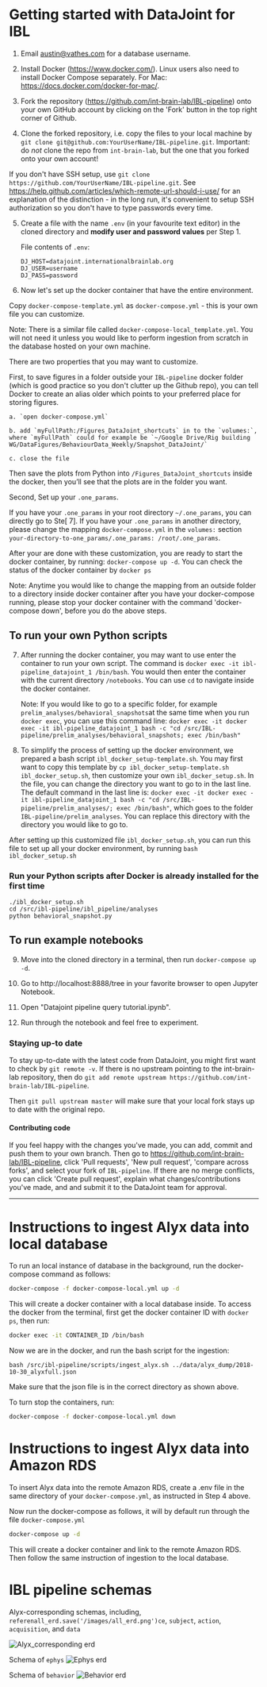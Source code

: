 # Getting started with DataJoint for IBL #

1. Email austin@vathes.com for a database username.

2. Install Docker (https://www.docker.com/). Linux users also need to install Docker Compose separately. For Mac: https://docs.docker.com/docker-for-mac/.

3. Fork the repository (https://github.com/int-brain-lab/IBL-pipeline) onto your own GitHub account by clicking on the 'Fork' button in the top right corner of Github.

4. Clone the forked repository, i.e. copy the files to your local machine by `git clone git@github.com:YourUserName/IBL-pipeline.git`. Important: do *not* clone the repo from `int-brain-lab`, but the one that you forked onto your own account!

If you don't have SSH setup, use `git clone https://github.com/YourUserName/IBL-pipeline.git`. See https://help.github.com/articles/which-remote-url-should-i-use/ for an explanation of the distinction - in the long run, it's convenient to setup SSH authorization so you don't have to type passwords every time.

5. Create a file with the name `.env` (in your favourite text editor) in the cloned directory and **modify user and password values** per Step 1.

    File contents of ``.env``:
    ```
    DJ_HOST=datajoint.internationalbrainlab.org
    DJ_USER=username
    DJ_PASS=password
    ```

6. Now let's set up the docker container that have the entire environment. 

Copy `docker-compose-template.yml` as `docker-compose.yml` - this is your own file you can customize.

Note: There is a similar file called `docker-compose-local_template.yml`. You will not need it unless you would like to perform ingestion from scratch in the database hosted on your own machine.

There are two properties that you may want to customize. 

First, to save figures in a folder outside your `IBL-pipeline` docker folder (which is good practice so you don't clutter up the Github repo), you can tell Docker to create an alias older which points to your preferred place for storing figures. 

	a. `open docker-compose.yml`

	b. add `myFullPath:/Figures_DataJoint_shortcuts` in to the `volumes:`, where `myFullPath` could for example be `~/Google Drive/Rig building WG/DataFigures/BehaviourData_Weekly/Snapshot_DataJoint/` 
	
	c. close the file

Then save the plots from Python into `/Figures_DataJoint_shortcuts` inside the docker, then you’ll see that the plots are in the folder you want.

Second, Set up your `.one_params`.

If you have your `.one_params` in your root directory `~/.one_params`, you can directly go to Ste[ 7]. If you have your `.one_params` in another directory, please change the mapping `docker-compose.yml`
in the `volumes:` section `your-directory-to-one_params/.one_params: /root/.one_params`.

After your are done with these customization, you are ready to start the docker container, by running:
`docker-compose up -d`. You can check the status of the docker container by `docker ps`


Note: Anytime you would like to change the mapping from an outside folder to a directory inside docker container after you have your docker-compose running, please stop your docker container with the command 'docker-compose down', before you do the above steps.



## To run your own Python scripts ##

7. After running the docker container, you may want to use enter the container to run your own script. The command is `docker exec -it ibl-pipeline_datajoint_1 /bin/bash`. You would then enter the container with the current directory `/notebooks`. You can use `cd` to navigate inside the docker container. 

    Note: If you would like to go to a specific folder, for example `prelim_analyses/behavioral_snapshots`at the same time when you run `docker exec`, you can use this command line: `docker exec -it docker exec -it ibl-pipeline_datajoint_1 bash -c "cd /src/IBL-pipeline/prelim_analyses/behavioral_snapshots; exec /bin/bash"`

8. To simplify the process of setting up the docker environment, we prepared a bash script `ibl_docker_setup-template.sh`. You may first want to copy this template by `cp ibl_docker_setup-template.sh ibl_docker_setup.sh`, then customize your own `ibl_docker_setup.sh`. In the file, you can change the directory you want to go to in the last line. The default command in the last line is: `docker exec -it docker exec -it ibl-pipeline_datajoint_1 bash -c "cd /src/IBL-pipeline/prelim_analyses/; exec /bin/bash"`, which goes to the folder `IBL-pipeline/prelim_analyses`. You can replace this directory with the directory you would like to go to.

After setting up this customized file `ibl_docker_setup.sh`, you can run this file to set up all your docker environment, by running `bash ibl_docker_setup.sh`


### Run your Python scripts after Docker is already installed for the first time ###

```
./ibl_docker_setup.sh
cd /src/ibl-pipeline/ibl_pipeline/analyses
python behavioral_snapshot.py
```

## To run example notebooks ##

9. Move into the cloned directory in a terminal, then run `docker-compose up -d`.

10. Go to http://localhost:8888/tree in your favorite browser to open Jupyter Notebook.

11. Open "Datajoint pipeline query tutorial.ipynb".

12. Run through the notebook and feel free to experiment.

### Staying up-to date ###

To stay up-to-date with the latest code from DataJoint, you might first want to check by `git remote -v`. 
If there is no upstream pointing to the int-brain-lab repository, then do `git add remote upstream https://github.com/int-brain-lab/IBL-pipeline`.

Then `git pull upstream master` will make sure that your local fork stays up to date with the original repo.

#### Contributing code ####

If you feel happy with the changes you've made, you can add, commit and push them to your own branch. Then go to https://github.com/int-brain-lab/IBL-pipeline, click 'Pull requests', 'New pull request', 'compare across forks', and select your fork of `IBL-pipeline`. If there are no merge conflicts, you can click 'Create pull request', explain what changes/contributions you've made, and and submit it to the DataJoint team for approval. 



---

# Instructions to ingest Alyx data into local database #

To run an local instance of database in the background, run the docker-compose command as follows:

```bash
docker-compose -f docker-compose-local.yml up -d
```

This will create a docker container with a local database inside. To access the docker from the terminal, first get the docker container ID with `docker ps`, then run:

```bash
docker exec -it CONTAINER_ID /bin/bash
```

Now we are in the docker, and run the bash script for the ingestion:

```
bash /src/ibl-pipeline/scripts/ingest_alyx.sh ../data/alyx_dump/2018-10-30_alyxfull.json
```

Make sure that the json file is in the correct directory as shown above.

To turn stop the containers, run:

```bash
docker-compose -f docker-compose-local.yml down
```

# Instructions to ingest Alyx data into Amazon RDS

To insert Alyx data into the remote Amazon RDS, create a .env file in the same directory of your `docker-compose.yml`, as instructed in Step 4 above. 

Now run the docker-compose as follows, it will by default run through the file `docker-compose.yml`

```bash
docker-compose up -d
```

This will create a docker container and link to the remote Amazon RDS. Then follow the same instruction of ingestion to the local database.

# IBL pipeline schemas #

Alyx-corresponding schemas, including, `referenall_erd.save('/images/all_erd.png')ce`, `subject`, `action`, `acquisition`, and `data`

![Alyx_corresponding erd](images/alyx_erd.png)

Schema of `ephys`
![Ephys erd](images/ephys_erd.png)

Schema of `behavior`
![Behavior erd](images/behavior_erd.png)

